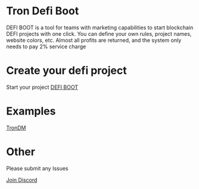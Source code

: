 # Tron Defi Boot

DEFI BOOT is a tool for teams with marketing capabilities to start blockchain DEFI projects with one click. You can define your own rules, project names, website colors, etc. Almost all profits are returned, and the system only needs to pay 2% service charge

# Create your defi project

Start your project [DEFI BOOT](https://boot.trs.so)

# Examples

[TronDM](https://trs.so?name=TronDM)

# Other

Please submit any Issues

[Join Discord](https://discord.gg/VvuQ2hb)


